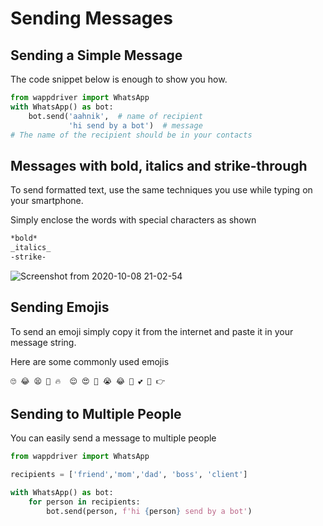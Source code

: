# Sending Messages

## Sending a Simple Message

The code snippet below is enough to show you how.

```python
from wappdriver import WhatsApp
with WhatsApp() as bot:
    bot.send('aahnik',  # name of recipient
             'hi send by a bot')  # message
# The name of the recipient should be in your contacts
```

## Messages with bold, italics and strike-through

To send formatted text, use the same techniques you use while typing on your smartphone.

Simply enclose the words with special characters as shown

```txt
*bold*
_italics_
-strike-
```

![Screenshot from 2020-10-08 21-02-54](https://user-images.githubusercontent.com/66209958/95480607-b2463280-09a9-11eb-8bc6-b3fd2a9bbaac.png)

## Sending Emojis

To send an emoji simply copy it from the internet and paste it in your message string.

Here are some commonly used emojis

```text
🙄 😂 😫 🤔 🔥  😌 😍 🤣 😭 😂 🙏 💕 💜 👉
```

## Sending to Multiple People

You can easily send a message to multiple people

```python
from wappdriver import WhatsApp

recipients = ['friend','mom','dad', 'boss', 'client']

with WhatsApp() as bot:
    for person in recipients:
        bot.send(person, f'hi {person} send by a bot')
```
